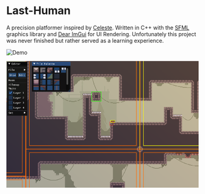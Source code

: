 # Last-Human
A precision platformer inspired by [Celeste](https://www.google.com/search?q=Celeste&rlz=1C1VDKB_en-GBAU991AU991&oq=Celeste&aqs=chrome..69i57j69i59l2j0i271l2.946j0j7&sourceid=chrome&ie=UTF-8). Written in C++ with the [SFML](https://www.sfml-dev.org/) graphics library and [Dear ImGui](https://github.com/ocornut/imgui) for UI Rendering. Unfortunately this project was never finished but rather served as a learning experience.

![Demo](/Demo.gif?raw=true)

![EditorVisual](/EditorVisual.png?raw=true)
